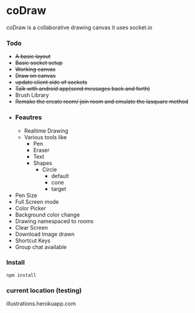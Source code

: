 # coDraw

coDraw is a collaborative drawing canvas
it uses socket.io

### Todo
 - ~~A basic layout~~
 - ~~Basic socket setup~~
 - ~~Working canvas~~
 - ~~Draw on canvas~~ 
 - ~~update client side of sockets~~
 - ~~Talk with android app(send messages back and forth)~~
 - Brush Library
 - ~~Remake the create room/ join room and emulate the lasquare method~~
 - ### Feautres
    - Realtime Drawing
    - Various tools like
        - Pen
        - Eraser
        - Text
        - Shapes
            - Circle
                - default
                - cone
                - target
 - Pen Size
 - Full Screen mode
 - Color Picker
 - Background color change
 - Drawing namespaced to rooms
 - Clear Screen
 - Download Image drawn
 - Shortcut Keys
 - Group chat available

### Install

 `npm install` 

### current location (testing)

illustrations.herokuapp.com

